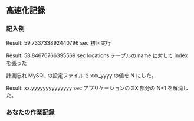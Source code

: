 ## 高速化記録

### 記入例
Result: 59.733733892440796 sec  初回実行

Result: 58.84676766395569 sec  locations テーブルの name に対して index を張った

計測忘れ  MySQL の設定ファイルで xxx_yyyy の値を N にした。

Result: xx.yyyyyyyyyyyyyy sec  アプリケーションの XX 部分の N+1 を解消した。


### あなたの作業記録
